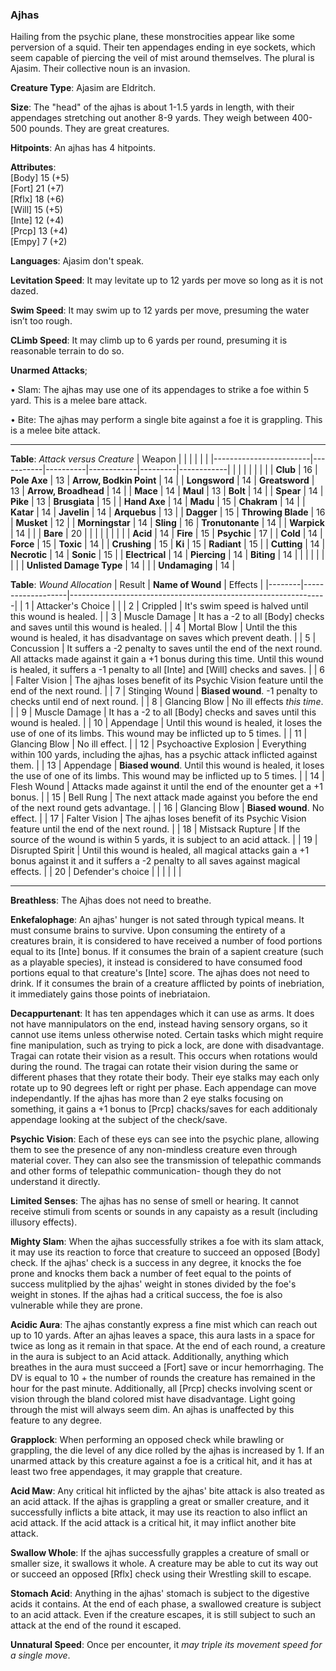 ### Ajhas
Hailing from the psychic plane, these monstrocities appear like some perversion of a squid. Their ten appendages ending in eye sockets, which seem capable of piercing the veil of mist around themselves. The plural is Ajasim. Their collective noun is an invasion.

**Creature Type**: Ajasim are Eldritch.

**Size**: The "head" of the ajhas is about 1-1.5 yards in length, with their appendages stretching out another 8-9 yards. They weigh between 400-500 pounds. They are great creatures.

**Hitpoints**: An ajhas has 4 hitpoints.

**Attributes**:  
[Body] 15 (+5)  
[Fort] 21 (+7)  
[Rflx] 18 (+6)  
[Will] 15 (+5)  
[Inte] 12 (+4)  
[Prcp] 13 (+4)  
[Empy] 7 (+2)  

**Languages**: Ajasim don't speak.

**Levitation Speed**: It may levitate up to 12 yards per move so long as it is not dazed.

**Swim Speed**: It may swim up to 12 yards per move, presuming the water isn’t too rough.

**CLimb Speed**: It may climb up to 6 yards per round, presuming it is reasonable terrain to do so.

**Unarmed Attacks**;

 • Slam: The ajhas may use one of its appendages to strike a foe within 5 yard. This is a melee bare attack.

 • Bite: The ajhas may perform a single bite against a foe it is grappling. This is a melee bite attack.

-----

**Table**: *Attack versus Creature*
| Weapon                 |          |            |         |            |         |
|------------------------|-----------|----------|------------|---------|------------|
|                        |          |            |         |            |         |
| **Club**                   | 16     | **Pole Axe** | 13     | **Arrow, Bodkin Point**    | 14    |
| **Longsword**              | 14     | **Greatsword** | 13     | **Arrow, Broadhead**       | 14    |
| **Mace**                   | 14     | **Maul** | 13     | **Bolt** | 14    |
| **Spear**                  | 14     | **Pike** | 13     | **Brusgiata** | 15     |
| **Hand Axe**               | 14     | **Madu** | 15     | **Chakram** | 14    |
| **Katar**                  | 14     | **Javelin** | 14  | **Arquebus** | 13    |
| **Dagger**                 | 15     | **Throwing Blade** |  16  | **Musket** | 12    |
| **Morningstar**            | 14     | **Sling** | 16    | **Tronutonante** | 14    |
| **Warpick**                | 14     |          |          |   **Bare** |  20  |
|                        |           |          |            |         |            |
| **Acid**                   | 14     | **Fire** | 15     | **Psychic** | 17     |
| **Cold**                   | 14     | **Force** | 15     | **Toxic**  | 14     |
| **Crushing**               | 15     | **Ki** | 15     | **Radiant** | 15     |
| **Cutting**                | 14     | **Necrotic** | 14     | **Sonic** | 15    |
| **Electrical**             | 14     | **Piercing** | 14     | **Biting** | 14    |
|                        |           |          |            |         |            |
| **Unlisted Damage Type** | 14 |    |     | **Undamaging** | 14 |



**Table**: *Wound Allocation* 
| Result | **Name of Wound** | Effects                                                        |
|--------|-------------------|----------------------------------------------------------------|
|   1    | Attacker's Choice |                                                                |
|   2    | Crippled          | It's swim speed is halved until this wound is healed.      |
|   3    | Muscle Damage     | It has a -2 to all [Body] checks and saves until this wound is healed. |
|   4    | Mortal Blow       | Until the this wound is healed, it has disadvantage on saves which prevent death. |
|   5    | Concussion      | It suffers a -2 penalty to saves until the end of the next round. All attacks made against it gain a +1 bonus during this time. Until this wound is healed, it suffers a -1 penalty to all [Inte] and [Will] checks and saves. |
|   6    | Falter Vision     | The ajhas loses benefit of its Psychic Vision feature until the end of the next round. |
|   7    | Stinging Wound    | **Biased wound**. -1 penalty to checks until end of next round. |
|   8    | Glancing Blow     | No ill effects _this time_.                                     |
|   9    | Muscle Damage     | It has a -2 to all [Body] checks and saves until this wound is healed. |
|   10   | Appendage         | Until this wound is healed, it loses the use of one of its limbs. This wound may be inflicted up to 5 times. |
|   11   | Glancing Blow     | No ill effect. |
|   12   | Psychoactive Explosion | Everything within 100 yards, including the ajhas, has a psychic attack inflicted against them. |
|   13   | Appendage         | **Biased wound**. Until this wound is healed, it loses the use of one of its limbs. This wound may be inflicted up to 5 times. |
|   14   | Flesh Wound       | Attacks made against it until the end of the enounter get a +1 bonus. |
|   15   | Bell Rung         | The next attack made against you before the end of the next round gets advantage.  |
|   16   | Glancing Blow     | **Biased wound**. No effect. |
|   17   | Falter Vision     | The ajhas loses benefit of its Psychic Vision feature until the end of the next round. |
|   18   | Mistsack Rupture  | If the source of the wound is within 5 yards, it is subject to an acid attack. |
|   19   | Disrupted Spirit  | Until this wound is healed, all magical attacks gain a +1 bonus against it and it suffers a -2 penalty to all saves against magical effects. |
|   20   | Defender's choice |                                   |
|        |                                                |                                   |

-----

**Breathless**: The Ajhas does not need to breathe.

**Enkefalophage**: An ajhas' hunger is not sated through typical means. It must consume brains to survive. Upon consuming the entirety of a creatures brain, it is considered to have received a number of food portions equal to its [Inte] bonus. If it consumes the brain of a sapient creature (such as a playable species), it instead is considered to have consumed food portions equal to that creature's [Inte] score. The ajhas does not need to drink. If it consumes the brain of a creature afflicted by points of inebriation, it immediately  gains those points of inebriataion.

**Decappurtenant**: It has ten appendages which it can use as arms. It does not have mannipulators on the end, instead having sensory organs, so it cannot use items unless otherwise noted. Certain tasks which might require fine manipulation, such as trying to pick a lock, are done with disadvantage. Tragai can rotate their vision as a result. This occurs when rotations would during the round. The tragai can rotate their vision during the same or different phases that they rotate their body. Their eye stalks may each only rotate up to 90 degrees left or right per phase. Each appendage can move independantly. If the ajhas has more than 2 eye stalks focusing on something, it gains a +1 bonus to [Prcp] chacks/saves for each additionaly appendage looking at the subject of the check/save. 

**Psychic Vision**: Each of these eys can see into the psychic plane, allowing them to see the presence of any non-mindless creature even through material cover. They can also see the transmission of telepathic commands and other forms of telepathic communication- though they do not understand it directly.

**Limited Senses**: The ajhas has no sense of smell or hearing. It cannot receive stimuli from scents or sounds in any capaisty as a result (including illusory effects).

**Mighty Slam**: When the ajhas successfully strikes a foe with its slam attack, it may use its reaction to force that creature to succeed an opposed [Body] check. If the ajhas' check is a success in any degree, it knocks the foe prone and knocks them back a number of feet equal to the points of success mulitplied by the ajhas' weight in stones divided by the foe's weight in stones. If the ajhas had a critical success, the foe is also vulnerable while they are prone.

**Acidic Aura**: The ajhas constantly express a fine mist which can reach out up to 10 yards. After an ajhas leaves a space, this aura lasts in a space for twice as long as it remain in that space. At the end of each round, a creature in the aura is subject to an Acid attack. Additionally, anything which breathes in the aura must succeed a [Fort] save or incur hemorrhaging. The DV is equal to 10 + the number of rounds the creature has remained in the hour for the past minute. Additionally, all [Prcp] checks involving scent or vision through the bland colored mist have disadvantage. Light going through the mist will always seem dim. An ajhas is unaffected by this feature to any degree.

**Grapplock**: When performing an opposed check while brawling or grappling, the die level of any dice rolled by the ajhas is increased by 1. If an unarmed attack by this creature against a foe is a critical hit, and it has at least two free appendages, it may grapple that creature.

**Acid Maw**: Any critical hit inflicted by the ajhas' bite attack is also treated as an acid attack. If the ajhas is grappling a great or smaller creature, and it successfully inflicts a bite attack, it may use its reaction to also inflict an acid attack. If the acid attack is a critical hit, it may inflict another bite attack.

**Swallow Whole**: If the ajhas successfully grapples a creature of small or smaller size, it swallows it whole. A creature may be able to cut its way out or succeed an opposed [Rflx] check using their Wrestling skill to escape.

**Stomach Acid**: Anything in the ajhas' stomach is subject to the digestive acids it contains. At the end of each phase, a swallowed creature is subject to an acid attack. Even if the creature escapes, it is still subject to such an attack at the end of the round it escaped.

**Unnatural Speed**: Once per encounter, it *may triple its movement speed for a single move*.
